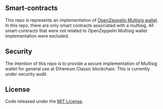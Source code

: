 ## Smart-contracts
This repo is represents an implementation of [OpenZeppelin Multisig wallet](https://github.com/OpenZeppelin/zeppelin-solidity/blob/v1.2.0/contracts/MultisigWallet.sol). In this repo, there are only smart contracts associated with a multisig. All smart-contracts that were not related to OpenZeppelin Multisig wallet implementation were excluded.

## Security
The intention of this repo is to provide a secure implementation of Multisig wallet for general use at Ethereum Classic blockchain.
This is currently under security audit.

## License
Code released under the [MIT License](https://github.com/EthereumCommonwealth/ethereum-classic-multisig/blob/master/LICENSE).

